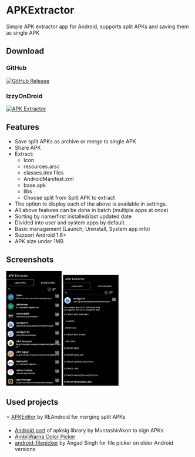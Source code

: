 # APKExtractor
 Simple APK extractor app for Android, supports split APKs and saving them as single APK

## Download
### GitHub
[![GitHub Release](https://img.shields.io/github/v/release/AbdurazaaqMohammed/APKExtractor?style=for-the-badge&logo=github&label=APK%20Extractor&color=purple)](https://github.com/AbdurazaaqMohammed/APKExtractor/releases)

### IzzyOnDroid

[![APK Extractor](https://img.shields.io/endpoint?url=https%3A%2F%2Fapt.izzysoft.de%2Ffdroid%2Fapi%2Fv1%2Fshield%2Fio.github.abdurazaaqmohammed.ApkExtractor&style=for-the-badge&logo=f-droid&label=APK%20Extractor)](https://android.izzysoft.de/repo/apk/io.github.abdurazaaqmohammed.ApkExtractor)

## Features 
* Save split APKs as archive or merge to single APK
* Share APK
* Extract:
  * Icon
  * resources.arsc
  * classes.dex files
  * AndroidManifest.xml
  * base.apk
  * libs
  * Choose split from Split APK to extract
 * The option to display each of the above is available in settings.
* All above features can be done in batch (multiple apps at once)
* Sorting by name/first installed/last updated date
* Divided into user and system apps by default.
* Basic management (Launch, Uninstall, System app info)
* Support Android 1.6+
* APK size under 1MB

## Screenshots

<img src="/fastlane/metadata/android/en-US/images/phoneScreenshots/1.jpg" height="30%" width="30%"/>  <img src="/fastlane/metadata/android/en-US/images/phoneScreenshots/2.jpg" height="30%" width="30%"/>

## Used projects

⭐ [APKEditor](https://github.com/REAndroid/APKEditor) by REAndroid for merging split APKs
* [Android port](https://github.com/MuntashirAkon/apksig-android) of apksig library by MuntashirAkon to sign APKs
* [AmbilWarna Color Picker](https://github.com/yukuku/ambilwarna)
* [android-filepicker](https://github.com/singhangadin/android-filepicker) by Angad Singh for file picker on older Android versions
